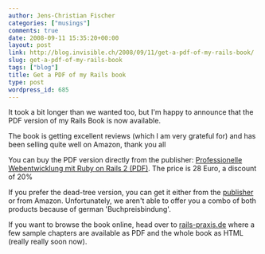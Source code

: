 ```yaml
---
author: Jens-Christian Fischer
categories: ["musings"]
comments: true
date: 2008-09-11 15:35:20+00:00
layout: post
link: http://blog.invisible.ch/2008/09/11/get-a-pdf-of-my-rails-book/
slug: get-a-pdf-of-my-rails-book
tags: ["blog"]
title: Get a PDF of my Rails book
type: post
wordpress_id: 685
---
```


It took a bit longer than we wanted too, but I'm happy to announce that the PDF version of my Rails Book is now available.

The book is getting excellent reviews (which I am very grateful for) and has been selling quite well on Amazon, thank you all

You can buy the PDF version directly from the publisher: [Professionelle Webentwicklung mit Ruby on Rails 2 (PDF)](http://www.mitp.de/vmi/mitp/detail/pWert/516831/titel/Professionelle%20Webentwicklung%20mit%20Ruby%20on%20Rails%202%20E-BOOK). The price is 28 Euro, a discount of 20%

If you prefer the dead-tree version, you can get it either from the [publisher](http://www.mitp.de/vmi/mitp/detail/pWert/1683/titel/Ruby%20on%20Rails%202.0%20in%20der%20Praxis) or from Amazon. Unfortunately, we aren't able to offer you a combo of both products because of german 'Buchpreisbindung'.

If you want to browse the book online, head over to [rails-praxis.de](http://rails-praxis.de) where a few sample chapters are available as PDF and the whole book as HTML (really really soon now).


